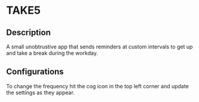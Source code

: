 TAKE5
=======

## Description
A small unobtrustive app that sends reminders at custom intervals to get up and take a break during the workday.

## Configurations
To change the frequency hit the cog icon in the top left corner and update the settings as they appear.